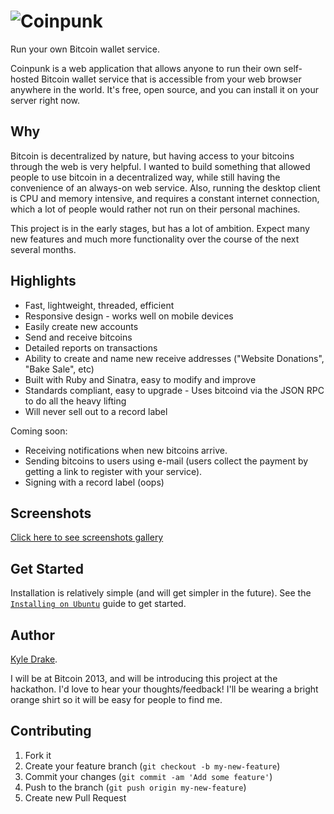 # ![Coinpunk](http://i.imgur.com/rR6TV8C.png)

Run your own Bitcoin wallet service.

Coinpunk is a web application that allows anyone to run their own self-hosted Bitcoin wallet service that is accessible from your web browser anywhere in the world. It's free, open source, and you can install it on your server right now.

## Why

Bitcoin is decentralized by nature, but having access to your bitcoins through the web is very helpful. I wanted to build something that allowed people to use bitcoin in a decentralized way, while still having the convenience of an always-on web service. Also, running the desktop client is CPU and memory intensive, and requires a constant internet connection, which a lot of people would rather not run on their personal machines.

This project is in the early stages, but has a lot of ambition. Expect many new features and much more functionality over the course of the next several months.

## Highlights

* Fast, lightweight, threaded, efficient
* Responsive design - works well on mobile devices
* Easily create new accounts
* Send and receive bitcoins
* Detailed reports on transactions
* Ability to create and name new receive addresses ("Website Donations", "Bake Sale", etc)
* Built with Ruby and Sinatra, easy to modify and improve
* Standards compliant, easy to upgrade - Uses bitcoind via the JSON RPC to do all the heavy lifting
* Will never sell out to a record label

Coming soon:

* Receiving notifications when new bitcoins arrive.
* Sending bitcoins to users using e-mail (users collect the payment by getting a link to register with your service).
* Signing with a record label (oops)

## Screenshots

[Click here to see screenshots gallery](https://www.dropbox.com/sh/d66dfzd5ehwae4g/leq-ca3fia)

## Get Started

Installation is relatively simple (and will get simpler in the future). See the [`Installing on Ubuntu`](./docs/install-ubuntu.md) guide to get started.

## Author

[Kyle Drake](http://kyledrake.net).

I will be at Bitcoin 2013, and will be introducing this project at the hackathon. I'd love to hear your thoughts/feedback! I'll be wearing a bright orange shirt so it will be easy for people to find me.

## Contributing

1. Fork it
2. Create your feature branch (`git checkout -b my-new-feature`)
3. Commit your changes (`git commit -am 'Add some feature'`)
4. Push to the branch (`git push origin my-new-feature`)
5. Create new Pull Request